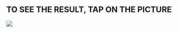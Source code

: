 ## TO SEE THE RESULT, TAP ON THE PICTURE

<a href="https://babinigor.github.io/rmtDev/"><img src="https://github.com/user-attachments/assets/39ea2f38-06e8-48f8-8879-2eea752f79ec"/></a>
